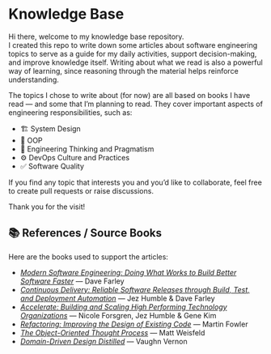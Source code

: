 # Knowledge Base

Hi there, welcome to my knowledge base repository.  
I created this repo to write down some articles about software engineering topics to serve as a guide for my daily activities, support decision-making, and improve knowledge itself. Writing about what we read is also a powerful way of learning, since reasoning through the material helps reinforce understanding.  

The topics I chose to write about (for now) are all based on books I have read — and some that I’m planning to read. They cover important aspects of engineering responsibilities, such as:  

- 🏗️ System Design  
- 🧩 OOP  
- 🧠 Engineering Thinking and Pragmatism  
- ⚙️ DevOps Culture and Practices  
- ✅ Software Quality  

If you find any topic that interests you and you’d like to collaborate, feel free to create pull requests or raise discussions.  

Thank you for the visit! 

## 📚 References / Source Books

Here are the books used to support the articles:  

- [*Modern Software Engineering: Doing What Works to Build Better Software Faster*](https://www.pearson.com/en-us/subject-catalog/p/modern-software-engineering-doing-what-works-to-build-better-software-faster/P200000003205) — Dave Farley  
- [*Continuous Delivery: Reliable Software Releases through Build, Test, and Deployment Automation*](https://www.pearson.com/en-us/subject-catalog/p/continuous-delivery-reliable-software-releases-through-build-test-and-deployment-automation/P200000003203) — Jez Humble & Dave Farley  
- [*Accelerate: Building and Scaling High Performing Technology Organizations*](https://itrevolution.com/accelerate-book/) — Nicole Forsgren, Jez Humble & Gene Kim  
- [*Refactoring: Improving the Design of Existing Code*](https://martinfowler.com/books/refactoring.html) — Martin Fowler  
- [*The Object-Oriented Thought Process*](https://www.pearson.com/en-us/subject-catalog/p/the-object-oriented-thought-process/P200000003000) — Matt Weisfeld  
- [*Domain-Driven Design Distilled*](https://www.pearson.com/en-us/subject-catalog/p/domain-driven-design-distilled/P200000003090) — Vaughn Vernon  
